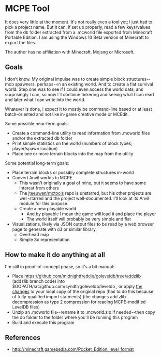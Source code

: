 # MCPE Tool

It does very little at the moment. It's not really even a tool yet; I just had to pick a project name.
But it can, if set up properly, read a few keys/values from the db folder extracted from a .mcworld file exported from Minecraft Portable Edition.
I am using the Windows 10 Beta version of Minecraft to export the files.

The author has no affiliation with Minecraft, Mojang or Microsoft.

## Goals

I don't know. My original impulse was to create simple block structures--mob spawners, perhaps--in an existing world.
And to create a flat survival world.
Step one was to see if I could even access the world data, and surprisingly I can, so now I'll continue tinkering and seeing what I can read and later what I can write into the world.

Whatever is done, I expect it to mostly be command-line based or at least batch-oriented and not like in-game creative mode or MCEdit.

Some possible near-term goals:

- Create a command-line utility to read information from .mcworld files and/or the extracted db folder
- Print simple statistics on the world (numbers of block types; player/spawn location)
- Place one or more terrain blocks into the map from the utility

Some potential long-term goals:

- Place terrain blocks or possibly complete structures in-world
- Convert Anvil worlds to MCPE
    - This wasn't originally a goal of mine, but it seems to have some interest from others
    - The [jteeuwen/mctools](https://github.com/jteeuwen/mctools) repo is unstarred, but his other projects are well-starred and the project well-documented. I'll look at its Anvil module for this purpose.
    - Create a new playable world
        - And by playable I mean the game will load it and place the player
        - The world itself will probably be very simple and flat
- Visualizations, likely via JSON output files to be read by a web browser page to generate with d3 or similar library
    - Overhead map
    - Simple 3d representation

## How to make it do anything at all

I'm still in proof-of-concept phase, so it's a bit manual:

- Place https://github.com/midnightfreddie/goleveldb/tree/addzlib (addzlib branch code) into $GOPATH/src/github.com/syndtr/goleveldb/leveldb , or apply [the changes](https://github.com/midnightfreddie/goleveldb/commit/7e93013f9e155f7d70a4bae670630566c6bfc61f) to your local copy of the original repo (had to do this because of fully-qualified import statments) (the changes add zlib decompression as type 2 compression for reading MCPE-modified LevelDB files)
- Unzip an .mcworld file--rename it to .mcworld.zip if needed--then copy the db folder to the folder where you'll be running this program
- Build and execute this program

## References

- http://minecraft.gamepedia.com/Pocket_Edition_level_format
